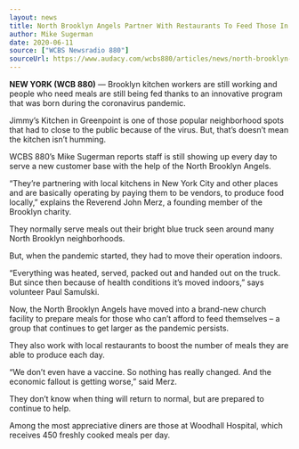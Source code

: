 ```yaml
---
layout: news
title: North Brooklyn Angels Partner With Restaurants To Feed Those In Need
author: Mike Sugerman
date: 2020-06-11
source: ["WCBS Newsradio 880"]
sourceUrl: https://www.audacy.com/wcbs880/articles/news/north-brooklyn-angels-partner-with-restaurants-to-feed-needy
---
```


**NEW YORK (WCB 880)** — Brooklyn kitchen workers are still working and people who need meals are still being fed thanks to an innovative program that was born during the coronavirus pandemic.

Jimmy’s Kitchen in Greenpoint is one of those popular neighborhood spots that had to close to the public because of the virus. But, that’s doesn’t mean the kitchen isn’t humming.

WCBS 880’s Mike Sugerman reports staff is still showing up every day to serve a new customer base with the help of the North Brooklyn Angels.

“They’re partnering with local kitchens in New York City and other places and are basically operating by paying them to be vendors, to produce food locally,” explains the Reverend John Merz, a founding member of the Brooklyn charity.

They normally serve meals out their bright blue truck seen around many North Brooklyn neighborhoods. 

But, when the pandemic started, they had to move their operation indoors. 

“Everything was heated, served, packed out and handed out on the truck. But since then because of health conditions it’s moved indoors,” says volunteer Paul Samulski.

Now, the North Brooklyn Angels have moved into a brand-new church facility to prepare meals for those who can’t afford to feed themselves – a group that continues to get larger as the pandemic persists. 

They also work with local restaurants to boost the number of meals they are able to produce each day.

“We don’t even have a vaccine. So nothing has really changed. And the economic fallout is getting worse,” said Merz.

They don’t know when thing will return to normal, but are prepared to continue to help.

Among the most appreciative diners are those at Woodhall Hospital, which receives 450 freshly cooked meals per day. 